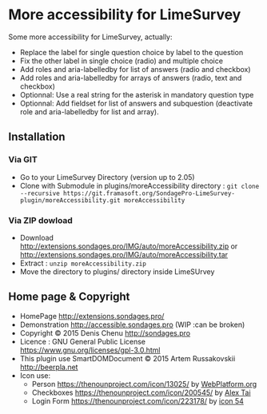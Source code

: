 # More accessibility for LimeSurvey #

Some more accessibility for LimeSurvey, actually:

- Replace the label for single question choice by label to the question
- Fix the other label in single choice (radio) and multiple choice
- Add roles and aria-labelledby for list of answers (radio and checkbox)
- Add roles and aria-labelledby for arrays of answers (radio, text and checkbox)
- Optionnal: Use a real string for the asterisk in mandatory question type
- Optionnal: Add fieldset for list of answers and subquestion (deactivate role and aria-labelledby for list and array).

## Installation

### Via GIT
- Go to your LimeSurvey Directory (version up to 2.05)
- Clone with Submodule in plugins/moreAccessibility directory : `git clone --recursive https://git.framasoft.org/SondagePro-LimeSurvey-plugin/moreAccessibility.git moreAccessibility`

### Via ZIP dowload
- Download <http://extensions.sondages.pro/IMG/auto/moreAccessibility.zip> or <http://extensions.sondages.pro/IMG/auto/moreAccessibility.tar>
- Extract : `unzip moreAccessibility.zip`
- Move the directory to  plugins/ directory inside LimeSUrvey

## Home page & Copyright
- HomePage <http://extensions.sondages.pro/>
- Demonstration <http://accessible.sondages.pro> (WIP :can be broken)
- Copyright © 2015 Denis Chenu <http://sondages.pro>
- Licence : GNU General Public License <https://www.gnu.org/licenses/gpl-3.0.html>
- This plugin use SmartDOMDocument © 2015 Artem Russakovskii <http://beerpla.net>
- Icon use:
  - Person <https://thenounproject.com/icon/13025/> by [WebPlatform.org](https://thenounproject.com/WebPlatform/)
  - Checkboxes <https://thenounproject.com/icon/200545/> by [Alex Tai](https://thenounproject.com/skovalsky/)
  - Login Form <https://thenounproject.com/icon/223178/> by [icon 54](https://thenounproject.com/icon54app/)
